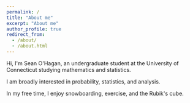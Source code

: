 ```yaml
---
permalink: /
title: "About me"
excerpt: "About me"
author_profile: true
redirect_from: 
  - /about/
  - /about.html
---
```


Hi, I'm Sean O'Hagan, an undergraduate student at the University of Connecticut studying mathematics and statistics. 

I am broadly interested in probability, statistics, and analysis.

In my free time, I enjoy snowboarding, exercise, and the Rubik's cube.